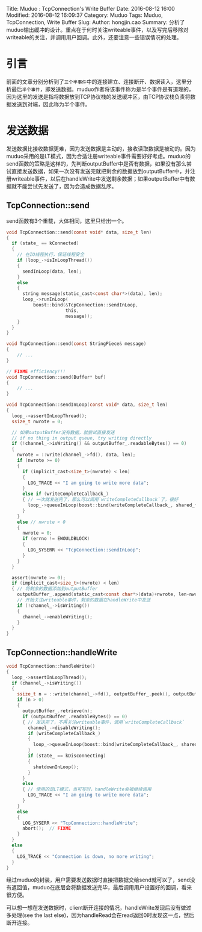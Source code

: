 Title: Muduo : TcpConnection's Write Buffer
Date: 2016-08-12 16:00
Modified: 2016-08-12 16:09:37
Category: Muduo 
Tags: Muduo, TcpConnection, Write Buffer
Slug: 
Author: hongjin.cao 
Summary: 分析了muduo输出缓冲的设计。重点在于何时关注writeable事件，以及写完后移除对writeable的关注，并调用用户回调。此外，还要注意一些错误情况的处理。

# 引言

前面的文章分别分析到了`三个半事件`中的连接建立、连接断开、数据读入，这里分析最后`半个事件`，即发送数据。muduo作者将该事件称为是半个事件是有道理的，因为这里的发送是指将数据放到TCP协议栈的发送缓冲区，由TCP协议栈负责将数据发送到对端，因此称为半个事件。

# 发送数据

发送数据比接收数据更难，因为发送数据是主动的，接收读取数据是被动的。因为muduo采用的是LT模式，因为合适注册writeable事件需要好好考虑。muduo的send函数的策略是这样的，先判断outputBuffer中是否有数据，如果没有那么尝试直接发送数据，如果一次没有发送完就把剩余的数据放到outputBuffer中，并注册writeable事件，以后在handleWrite中发送剩余数据；如果outputBuffer中有数据就不能尝试先发送了，因为会造成数据乱序。

## TcpConnection::send
send函数有3个重载，大体相同，这里只给出一个。
```c
void TcpConnection::send(const void* data, size_t len)
{
  if (state_ == kConnected)
  {
    // 在IO线程执行，保证线程安全
    if (loop_->isInLoopThread())
    {
      sendInLoop(data, len);
    }
    else
    {
      string message(static_cast<const char*>(data), len);
      loop_->runInLoop(
          boost::bind(&TcpConnection::sendInLoop,
                      this,
                      message));
    }
  }
}

void TcpConnection::send(const StringPiece& message)
{
	// ...
}

// FIXME efficiency!!!
void TcpConnection::send(Buffer* buf)
{
	// ...
}

void TcpConnection::sendInLoop(const void* data, size_t len)
{
  loop_->assertInLoopThread();
  ssize_t nwrote = 0;

  // 如果outputBuffer没有数据，就尝试直接发送
  // if no thing in output queue, try writing directly
  if (!channel_->isWriting() && outputBuffer_.readableBytes() == 0)
  {
    nwrote = ::write(channel_->fd(), data, len);
    if (nwrote >= 0)
    {
      if (implicit_cast<size_t>(nwrote) < len)
      {
        LOG_TRACE << "I am going to write more data";
      }
      else if (writeCompleteCallback_)
      { // 一次就发送完了，那么可以调用`writeCompleteCallback`了，很好
        loop_->queueInLoop(boost::bind(writeCompleteCallback_, shared_from_this()));
      }
    }
    else // nwrote < 0
    {
      nwrote = 0;
      if (errno != EWOULDBLOCK)
      {
        LOG_SYSERR << "TcpConnection::sendInLoop";
      }
    }
  }

  assert(nwrote >= 0);
  if (implicit_cast<size_t>(nwrote) < len)
  { // 将剩余的数据添加到outputBuffer
    outputBuffer_.append(static_cast<const char*>(data)+nwrote, len-nwrote);
    // 开始关注writeable事件，剩余的数据在handleWrite中发送
    if (!channel_->isWriting())
    {
      channel_->enableWriting();
    }
  }
}
```

## TcpConnection::handleWrite

```c
void TcpConnection::handleWrite()
{
  loop_->assertInLoopThread();
  if (channel_->isWriting())
  {
    ssize_t n = ::write(channel_->fd(), outputBuffer_.peek(), outputBuffer_.readableBytes());
    if (n > 0)
    {
      outputBuffer_.retrieve(n);
      if (outputBuffer_.readableBytes() == 0)
      { // 发送完了，不再关注writeable事件，调用`writeCompleteCallback`
        channel_->disableWriting();
        if (writeCompleteCallback_)
        {
          loop_->queueInLoop(boost::bind(writeCompleteCallback_, shared_from_this()));
        }
        if (state_ == kDisconnecting)
        {
          shutdownInLoop();
        }
      }
      else
      { // 使用的是LT模式，当可写时，handleWrite会被继续调用
        LOG_TRACE << "I am going to write more data";
      }
    }
    else
    {
      LOG_SYSERR << "TcpConnection::handleWrite";
      abort();  // FIXME
    }
  }
  else
  {
    LOG_TRACE << "Connection is down, no more writing";
  }
}
```

经过muduo的封装，用户需要发送数据时直接把数据交给send就可以了，send没有返回值，muduo在底层会将数据发送完毕，最后调用用户设置好的回调，看来很方便。

可以想一想在发送数据时，client断开连接的情况，handleWrite发现后没有做过多处理(see the last else)，因为handleRead会在read返回0时发现这一点，然后断开连接。
